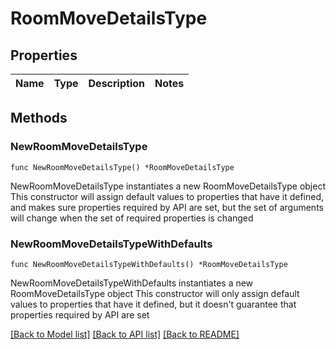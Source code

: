 # RoomMoveDetailsType

## Properties

Name | Type | Description | Notes
------------ | ------------- | ------------- | -------------

## Methods

### NewRoomMoveDetailsType

`func NewRoomMoveDetailsType() *RoomMoveDetailsType`

NewRoomMoveDetailsType instantiates a new RoomMoveDetailsType object
This constructor will assign default values to properties that have it defined,
and makes sure properties required by API are set, but the set of arguments
will change when the set of required properties is changed

### NewRoomMoveDetailsTypeWithDefaults

`func NewRoomMoveDetailsTypeWithDefaults() *RoomMoveDetailsType`

NewRoomMoveDetailsTypeWithDefaults instantiates a new RoomMoveDetailsType object
This constructor will only assign default values to properties that have it defined,
but it doesn't guarantee that properties required by API are set


[[Back to Model list]](../README.md#documentation-for-models) [[Back to API list]](../README.md#documentation-for-api-endpoints) [[Back to README]](../README.md)


